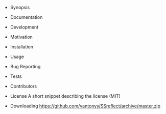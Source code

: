 - Synopsis

- Documentation

- Development

- Motivation

- Installation

- Usage

- Bug Reporting

- Tests

- Contributors

- License
  A short snippet describing the license (MIT)

- Downloading
  https://github.com/vantonyy/SSreflect/archive/master.zip
